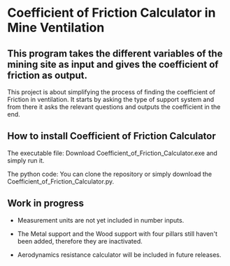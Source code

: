 # Coefficient of Friction Calculator in Mine Ventilation

## This program takes the different variables of the mining site as input and gives the coefficient of friction as output.

This project is about simplifying the process of finding the coefficient of Friction in ventilation. It starts by asking the type of support system and from there it asks the relevant questions and outputs the coefficient in the end.

## How to install Coefficient of Friction Calculator

The executable file:
Download Coefficient_of_Friction_Calculator.exe and simply run it.

The python code:
You can clone the repository or simply download the Coefficient_of_Friction_Calculator.py.

## Work in progress

* Measurement units are not yet included in number inputs.

* The Metal support and the Wood support with four pillars still haven't been added, therefore they are inactivated.

* Aerodynamics resistance calculator will be included in future releases.